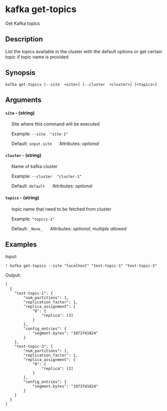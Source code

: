 # kafka get-topics

Get Kafka topics

## Description

List the topics available in the cluster with the default options or get certain topic if topic name is provided

## Synopsis

`kafka get-topics [--site  <site>] [--cluster  <cluster>] [<topics>]`

## Arguments


#### `site` - (string)

&nbsp;&nbsp;&nbsp;&nbsp; Site where this command will be executed  

&nbsp;&nbsp;&nbsp;&nbsp; Example:  `--site  "site-1"`

&nbsp;&nbsp;&nbsp;&nbsp; Default: `input.site`
&nbsp;&nbsp;&nbsp;&nbsp; Attributes: _optional_  


#### `cluster` - (string)

&nbsp;&nbsp;&nbsp;&nbsp; Name of kafka cluster  

&nbsp;&nbsp;&nbsp;&nbsp; Example:  `--cluster  "cluster-1"`

&nbsp;&nbsp;&nbsp;&nbsp; Default: `default`
&nbsp;&nbsp;&nbsp;&nbsp; Attributes: _optional_  


#### `topics` - (string)

&nbsp;&nbsp;&nbsp;&nbsp; topic name that need to be fetched from cluster  

&nbsp;&nbsp;&nbsp;&nbsp; Example:  `"topics-1"`

&nbsp;&nbsp;&nbsp;&nbsp; Default: `_None_`
&nbsp;&nbsp;&nbsp;&nbsp; Attributes: _optional, multiple allowed_  



## Examples

Input: 
```
! kafka get-topics --site "localhost" "test-topic-1" "test-topic-3"
```
Output: 
```
[
  {
    "test-topic-1": {
        "num_partitions": 1,
        "replication_factor": 1,
        "replica_assignment": {
            "0": {
                "replica": [3]
            }
        },
        "config_entries": {
            "segment.bytes": "1073741824"
        }
    },
    "test-topic-3": {
        "num_partitions": 1,
        "replication_factor": 1,
        "replica_assignment": {
            "0": {
                "replica": [2]
            }
        },
        "config_entries": {
            "segment.bytes": "1073741824"
        }
    }
  }
]
```

